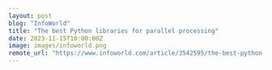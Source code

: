 ```yaml
---
layout: post
blog: "InfoWorld"
title: "The best Python libraries for parallel processing"
date: 2023-11-15T10:00:00Z
image: images/infoworld.png
remote_url: "https://www.infoworld.com/article/3542595/the-best-python-libraries-for-parallel-processing.html#tk.rss_applicationdevelopment"
---
```

